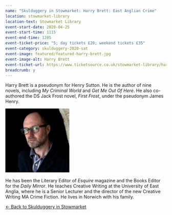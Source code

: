 ```yaml
---
name: "Skulduggery in Stowmarket: Harry Brett: East Anglian Crime"
location: stowmarket-library
location-text: Stowmarket Library
event-start-date: 2020-04-25
event-start-time: 1115
event-end-time: 1205
event-ticket-price: "5; day tickets £20; weekend tickets £35"
event-category: skulduggery-2020-sat
event-image: featured/featured-harry-brett.jpg
event-image-alt: Harry Brett
event-ticket-url: https://www.ticketsource.co.uk/stowmarket-library/harry-brett-east-anglian-crime/e-goeqxo
breadcrumb: y
---
```


Harry Brett is a pseudonym for Henry Sutton. He is the author of nine novels, including <cite>My Criminal World</cite> and <cite>Get Me Out Of Here</cite>. He also co-authored the DS Jack Frost novel, <cite>First Frost</cite>, under the pseudonym James Henry.

<img src="/images/featured/featured-harry-brett.jpg" alt="Harry Brett" class="custom-br-50 mw-40 {% include /c/img-float-right.html %}" />

He has been the Literary Editor of <cite>Esquire</cite> magazine and the Books Editor for the <cite>Daily Mirror</cite>. He teaches Creative Writing at the University of East Anglia, where he is a Senior Lecturer and the director of the new Creative Writing MA Crime Fiction. He lives in Norwich with his family.

[&larr; Back to Skulduggery in Stowmarket](/skulduggery/)
